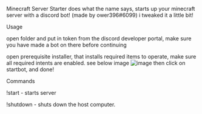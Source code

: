 Minecraft Server Starter does what the name says, starts up your minecraft server with a discord bot! (made by ower396#6099) i tweaked it a little bit!

Usage


open folder and put in token from the discord developer portal, make sure you have made a bot on there before continuing


open prerequisite installer, that installs required items to operate, make sure all required intents are enabled. see below image ![image](https://user-images.githubusercontent.com/88512222/217982162-999013dd-9292-4e3f-ab9c-4f06f883e6d7.png)
  then click on startbot, and done!


Commands


!start - starts server

!shutdown - shuts down the host computer.
